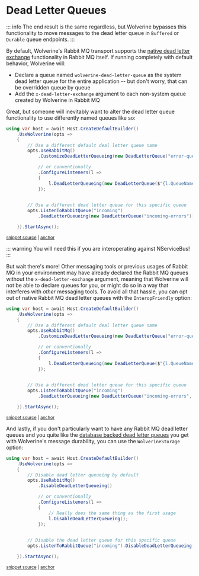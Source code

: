 # Dead Letter Queues

::: info
The end result is the same regardless, but Wolverine bypasses this functionality to move messages
to the dead letter queue in `Buffered` or `Durable` queue endpoints.
:::

By default, Wolverine's Rabbit MQ transport supports the [native dead letter exchange](https://www.rabbitmq.com/dlx.html) 
functionality in Rabbit MQ itself. If running completely with default behavior, Wolverine will:

* Declare a queue named `wolverine-dead-letter-queue` as the system dead letter queue for the entire application -- but don't worry, that can be overridden queue by queue
* Add the `x-dead-letter-exchange` argument to each non-system queue created by Wolverine in Rabbit MQ

Great, but someone will inevitably want to alter the dead letter queue functionality to use differently named queues like so:

<!-- snippet: sample_overriding_rabbit_mq_dead_letter_queue -->
<a id='snippet-sample_overriding_rabbit_mq_dead_letter_queue'></a>
```cs
using var host = await Host.CreateDefaultBuilder()
    .UseWolverine(opts =>
    {
        // Use a different default deal letter queue name
        opts.UseRabbitMq()
            .CustomizeDeadLetterQueueing(new DeadLetterQueue("error-queue"))

            // or conventionally
            .ConfigureListeners(l =>
            {
                l.DeadLetterQueueing(new DeadLetterQueue($"{l.QueueName}-errors"));
            });
            

        // Use a different dead letter queue for this specific queue
        opts.ListenToRabbitQueue("incoming")
            .DeadLetterQueueing(new DeadLetterQueue("incoming-errors"));

    }).StartAsync();
```
<sup><a href='https://github.com/JasperFx/wolverine/blob/main/src/Transports/RabbitMQ/Wolverine.RabbitMQ.Tests/Samples.cs#L335-L357' title='Snippet source file'>snippet source</a> | <a href='#snippet-sample_overriding_rabbit_mq_dead_letter_queue' title='Start of snippet'>anchor</a></sup>
<!-- endSnippet -->

::: warning
You will need this if you are interoperating against NServiceBus!
:::

But wait there's more! Other messaging tools or previous usages of Rabbit MQ in your environment may have already declared
the Rabbit MQ queues without the `x-dead-letter-exchange` argument, meaning that Wolverine will not be able to declare queues
for you, or might do so in a way that interferes with *other* messaging tools. To avoid all that hassle, you can opt out
of native Rabbit MQ dead letter queues with the `InteropFriendly` option:

<!-- snippet: sample_overriding_rabbit_mq_dead_letter_queue_interop_friendly -->
<a id='snippet-sample_overriding_rabbit_mq_dead_letter_queue_interop_friendly'></a>
```cs
using var host = await Host.CreateDefaultBuilder()
    .UseWolverine(opts =>
    {
        // Use a different default deal letter queue name
        opts.UseRabbitMq()
            .CustomizeDeadLetterQueueing(new DeadLetterQueue("error-queue", DeadLetterQueueMode.InteropFriendly))

            // or conventionally
            .ConfigureListeners(l =>
            {
                l.DeadLetterQueueing(new DeadLetterQueue($"{l.QueueName}-errors", DeadLetterQueueMode.InteropFriendly));
            });
            

        // Use a different dead letter queue for this specific queue
        opts.ListenToRabbitQueue("incoming")
            .DeadLetterQueueing(new DeadLetterQueue("incoming-errors", DeadLetterQueueMode.InteropFriendly));

    }).StartAsync();
```
<sup><a href='https://github.com/JasperFx/wolverine/blob/main/src/Transports/RabbitMQ/Wolverine.RabbitMQ.Tests/Samples.cs#L362-L384' title='Snippet source file'>snippet source</a> | <a href='#snippet-sample_overriding_rabbit_mq_dead_letter_queue_interop_friendly' title='Start of snippet'>anchor</a></sup>
<!-- endSnippet -->

And lastly, if you don't particularly want to have any Rabbit MQ dead letter queues and you quite like the [database backed 
dead letter queues](/guide/durability/dead-letter-storage) you get with Wolverine's message durability, you can use the `WolverineStorage` option:

<!-- snippet: sample_disable_rabbit_mq_dead_letter_queue -->
<a id='snippet-sample_disable_rabbit_mq_dead_letter_queue'></a>
```cs
using var host = await Host.CreateDefaultBuilder()
    .UseWolverine(opts =>
    {
        // Disable dead letter queueing by default
        opts.UseRabbitMq()
            .DisableDeadLetterQueueing()

            // or conventionally
            .ConfigureListeners(l =>
            {
                // Really does the same thing as the first usage
                l.DisableDeadLetterQueueing();
            });
            

        // Disable the dead letter queue for this specific queue
        opts.ListenToRabbitQueue("incoming").DisableDeadLetterQueueing();

    }).StartAsync();
```
<sup><a href='https://github.com/JasperFx/wolverine/blob/main/src/Transports/RabbitMQ/Wolverine.RabbitMQ.Tests/Samples.cs#L389-L411' title='Snippet source file'>snippet source</a> | <a href='#snippet-sample_disable_rabbit_mq_dead_letter_queue' title='Start of snippet'>anchor</a></sup>
<!-- endSnippet -->





